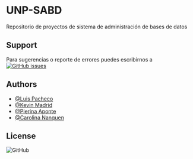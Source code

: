 

# UNP-SABD

Repositorio de proyectos de sistema de administración de bases de datos

## Support

Para sugerencias o reporte de errores puedes escribirnos a [![GitHub issues](https://img.shields.io/github/issues/lpachecob/UNP-SABD)](https://github.com/lpachecob/UNP-SABD/issues)


## Authors

- [@Luis Pacheco](https://github.com/lpachecob)
- [@Kevin Madrid](https://github.com/K3yJey)
- [@Pierina Aponte](https://github.com/Pierina1234)
- [@Carolina Nanquen](https://github.com/rnanquent)


## License

![GitHub](https://img.shields.io/github/license/lpachecob/UNP-SABD)

